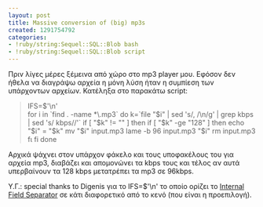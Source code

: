```yaml
---
layout: post
title: Massive conversion of (big) mp3s
created: 1291754792
categories:
- !ruby/string:Sequel::SQL::Blob bash
- !ruby/string:Sequel::SQL::Blob script
---
```

<p>Πριν λίγες μέρες ξέμεινα από χώρο στο mp3 player μου. Εφόσον δεν ήθελα να διαγράψω αρχεία η μόνη λύση ήταν η συμπίεση των υπάρχοντων αρχείων. Κατέληξα στο παρακάτω script:&nbsp;</p><blockquote>IFS=$'\n'<br>for i in `find . -name *\.mp3`
          do
              k=`file "$i" | sed 's/, /\n/g' | grep kbps | sed 's/ kbps//'`
              if [ "$k" != "" ]
              then
                  if [ "$k" -ge "128" ]
                  then
                      echo "$i" = "$k"
                      mv "$i" input.mp3
                      lame -b 96 input.mp3 "$i"
                      rm input.mp3
                  fι
              fi
          done
         </blockquote><p>Αρχικά ψάχνει στον υπάρχον φάκελο και τους υποφακέλους του για αρχεία mp3, διαβάζει και απομονώνει τα kbps τους και τέλος αν αυτά υπερβαίνουν τα 128 kbps μετατρέπει τα mp3 σε 96kbps.&nbsp;</p><p>Υ.Γ.: special thanks to Digenis για το&nbsp;IFS=$'\n' το οποίο ορίζει το <a href="http://mindspill.net/computing/linux-notes/using-the-bash-ifs-variable-to-make-for-loops-split-with-non-whitespace-characters.html">Internal Field Separator</a> σε κάτι διαφορετικό από το κενό (που είναι η προεπιλογή).</p><p>&nbsp;</p>
